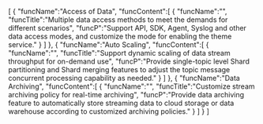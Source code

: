[
	{
		"funcName":"Access of Data",
		"funcContent":[
			{
				"funcName":"",
				"funcTitle":"Multiple data access methods to meet the demands for different scenarios",
				"funcP":"Support API, SDK, Agent, Syslog and other data access modes, and customize the mode for enabling the theme service."
			}
		]
	},
	{
		"funcName":"Auto Scaling",
		"funcContent":[
			{
				"funcName":"",
				"funcTitle":"Support dynamic scaling of data stream throughput for on-demand use",
				"funcP":"Provide single-topic level Shard partitioning and Shard merging features to adjust the topic message concurrent processing capability as needed."
			}
		]
	},
	{
		"funcName":"Data Archiving",
		"funcContent":[
			{
				"funcName":"",
				"funcTitle":"Customize stream archiving policy for real-time archiving",
				"funcP":"Provide data archiving feature to automatically store streaming data to cloud storage or data warehouse according to customized archiving policies."
			}
		]
	}
]